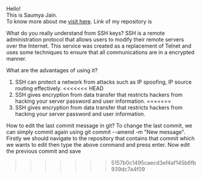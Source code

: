 Hello! <br>
This is Saumya Jain. <br>
To know more about me <a href = "https://github.com/saumya-jain20">visit here</a>.
Link of my repository is <a href= "https://github.com/saumya-jain20/1st-Repository"></a>

What do you really understand from SSH keys?
SSH is a remote administration protocol that allows users to modify their remote servers over the Internet. This service was created as a replacement of Telnet and uses some techniques to ensure that all communications are in a encrypted manner.

What are the advantages of using it?
1. SSH can protect a network from attacks such as IP spoofing, IP source routing effectively.
<<<<<<< HEAD
2. SSH gives encryption from data transfer that restricts hackers from hacking your server password and user information.
=======
2. SSH gives encryption from data transfer that restricts hackers from hacking your server password and user information.

How to edit the last commit message in git?
To change the last commit, we can simply commit again using git commit --amend -m "New message". Firstly we should navigate to the repository that contains that commit which we wants to edit then type the above command and press enter. Now edit the previous commit and save
>>>>>>> 5157b0c1495caecd3ef4af145b6fb939dc7a4f09
